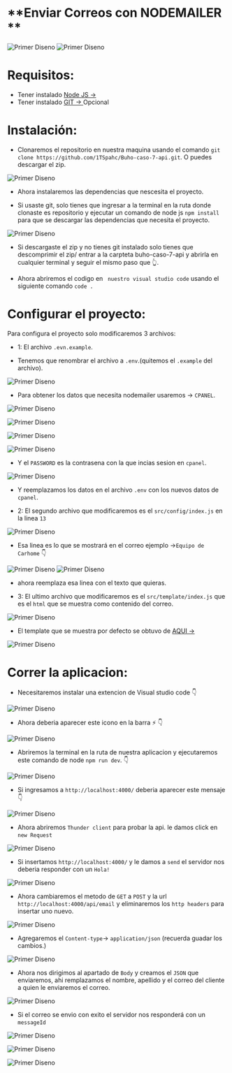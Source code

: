 # **Enviar Correos con **NODEMAILER** ** 


![Primer Diseno](./screenshots/1.png)
![Primer Diseno](./screenshots/2.png)

# Requisitos:
* Tener instalado [Node JS → ](https://nodejs.org/es)
* Tener instalado [GIT → ](https://git-scm.com/) Opcional

# Instalación:

* Clonaremos el repositorio en nuestra maquina usando el comando ``` git clone https://github.com/1TSpahc/Buho-caso-7-api.git ```. O puedes descargar el zip.

![Primer Diseno](./screenshots/3.png)

* Ahora instalaremos las dependencias que nescesita el proyecto.

* Si usaste git, solo tienes que ingresar a la terminal en la ruta donde clonaste es repositorio y ejecutar un comando de node js ```npm install``` para que se descargar las dependencias que necesita el proyecto.

![Primer Diseno](./screenshots/4.png)


* Si descargaste el zip y no tienes git instalado solo tienes que descomprimir el zip/ entrar a la carpteta buho-caso-7-api y abrirla en cualquier terminal y seguir el mismo paso que 👆.



* Ahora abriremos el codigo en ``` nuestro visual studio code``` usando el siguiente comando ```code .```

# Configurar el proyecto:

 Para configura el proyecto solo modificaremos 3 archivos:
* 1: El archivo ``` .evn.example ```.

* Tenemos que renombrar el archivo a ```.env```.(quitemos el ```.example``` del archivo).

![Primer Diseno](./screenshots/5.png)

* Para obtener los datos que necesita nodemailer usaremos -> ```CPANEL```.

![Primer Diseno](./screenshots/6.png)

![Primer Diseno](./screenshots/7.png)

![Primer Diseno](./screenshots/8.png)

![Primer Diseno](./screenshots/9.png)

* Y el ```PASSWORD``` es la contrasena con la que incias sesion en  ```cpanel```.

![Primer Diseno](./screenshots/10.png)

* Y reemplazamos los datos en el archivo ```.env``` con los nuevos datos de ```cpanel```.

* 2: El segundo archivo que modificaremos es el ```src/config/index.js``` en la linea ```13```

![Primer Diseno](./screenshots/11.png)

* Esa linea es lo que se mostrará en el correo ejemplo ->```Equipo de Carhome``` 👇

![Primer Diseno](./screenshots/12.png)
![Primer Diseno](./screenshots/13.png)

* ahora reemplaza esa linea con el texto que quieras.

* 3: El ultimo archivo que modificaremos es el ```src/template/index.js``` que es el ```html``` que se muestra como contenido del correo.

![Primer Diseno](./screenshots/2.png)

* El template que se muestra por defecto se obtuvo de  [AQUI → ](https://my.stripo.email/cabinet/#/templates/901244)

![Primer Diseno](./screenshots/14.png)

# Correr la aplicacion:
* Necesitaremos instalar una extencion de Visual studio code 👇

![Primer Diseno](./screenshots/15.png)

* Ahora deberia aparecer este icono en la barra  ⚡️ 👇

![Primer Diseno](./screenshots/16.png)

* Abriremos la terminal en la ruta de nuestra aplicacion y ejecutaremos este comando de node ``` npm run dev ```. 👇

![Primer Diseno](./screenshots/17.png)

* Si ingresamos a ```http://localhost:4000/``` deberia aparecer este mensaje 👇

![Primer Diseno](./screenshots/18.png)

* Ahora abriremos ```Thunder client``` para probar la api. le damos  click en ```new Request```

![Primer Diseno](./screenshots/19.png)

* Si insertamos ```http://localhost:4000/``` y le damos a ```send``` el servidor nos deberia responder con un ```Hola!```

![Primer Diseno](./screenshots/20.png)

* Ahora cambiaremos el metodo de ```GET``` a ```POST```  y la url ```http://localhost:4000/api/email``` y eliminaremos los ```http headers``` para insertar uno nuevo.

![Primer Diseno](./screenshots/21.png)

* Agregaremos el  ```Content-type```-> ```application/json``` (recuerda guadar los cambios.)

![Primer Diseno](./screenshots/22.png)

* Ahora nos dirigimos al apartado de ```Body``` y creamos el ```JSON``` que enviaremos, ahi remplazamos el nombre, apellido y el correo del cliente a quien le enviaremos el correo.

![Primer Diseno](./screenshots/23.png)

* Si el correo se envio con exito el servidor nos responderá con un ```messageId```

![Primer Diseno](./screenshots/24.png)

![Primer Diseno](./screenshots/25.png)

![Primer Diseno](./screenshots/26.png)









